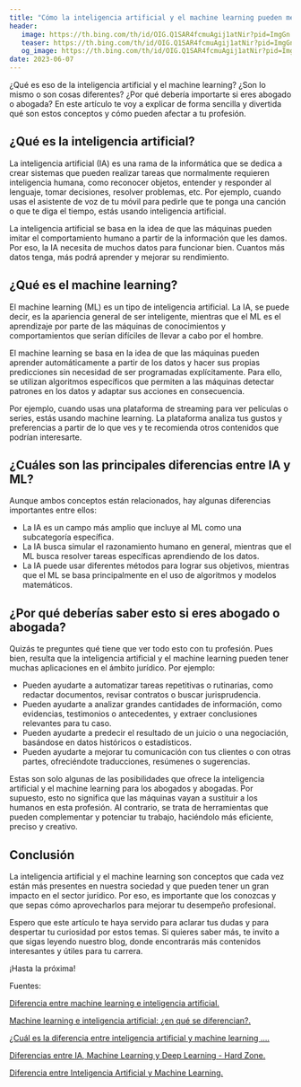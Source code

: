 ```yaml
---
title: "Cómo la inteligencia artificial y el machine learning pueden mejorar tu trabajo como abogado o abogada"
header: 
   image: https://th.bing.com/th/id/OIG.Q1SAR4fcmuAgij1atNir?pid=ImgGn   
   teaser: https://th.bing.com/th/id/OIG.Q1SAR4fcmuAgij1atNir?pid=ImgGn
   og_image: https://th.bing.com/th/id/OIG.Q1SAR4fcmuAgij1atNir?pid=ImgGn
date: 2023-06-07
---
```


¿Qué es eso de la inteligencia artificial y el machine learning? ¿Son lo mismo o son cosas diferentes? ¿Por qué debería importarte si eres abogado o abogada? En este artículo te voy a explicar de forma sencilla y divertida qué son estos conceptos y cómo pueden afectar a tu profesión.

## ¿Qué es la inteligencia artificial?

La inteligencia artificial (IA) es una rama de la informática que se dedica a crear sistemas que pueden realizar tareas que normalmente requieren inteligencia humana, como reconocer objetos, entender y responder al lenguaje, tomar decisiones, resolver problemas, etc. Por ejemplo, cuando usas el asistente de voz de tu móvil para pedirle que te ponga una canción o que te diga el tiempo, estás usando inteligencia artificial.

La inteligencia artificial se basa en la idea de que las máquinas pueden imitar el comportamiento humano a partir de la información que les damos. Por eso, la IA necesita de muchos datos para funcionar bien. Cuantos más datos tenga, más podrá aprender y mejorar su rendimiento.

## ¿Qué es el machine learning?

El machine learning (ML) es un tipo de inteligencia artificial. La IA, se puede decir, es la apariencia general de ser inteligente, mientras que el ML es el aprendizaje por parte de las máquinas de conocimientos y comportamientos que serían difíciles de llevar a cabo por el hombre.

El machine learning se basa en la idea de que las máquinas pueden aprender automáticamente a partir de los datos y hacer sus propias predicciones sin necesidad de ser programadas explícitamente. Para ello, se utilizan algoritmos específicos que permiten a las máquinas detectar patrones en los datos y adaptar sus acciones en consecuencia.

Por ejemplo, cuando usas una plataforma de streaming para ver películas o series, estás usando machine learning. La plataforma analiza tus gustos y preferencias a partir de lo que ves y te recomienda otros contenidos que podrían interesarte.

## ¿Cuáles son las principales diferencias entre IA y ML?

Aunque ambos conceptos están relacionados, hay algunas diferencias importantes entre ellos:

- La IA es un campo más amplio que incluye al ML como una subcategoría específica.
- La IA busca simular el razonamiento humano en general, mientras que el ML busca resolver tareas específicas aprendiendo de los datos.
- La IA puede usar diferentes métodos para lograr sus objetivos, mientras que el ML se basa principalmente en el uso de algoritmos y modelos matemáticos.

## ¿Por qué deberías saber esto si eres abogado o abogada?

Quizás te preguntes qué tiene que ver todo esto con tu profesión. Pues bien, resulta que la inteligencia artificial y el machine learning pueden tener muchas aplicaciones en el ámbito jurídico. Por ejemplo:

- Pueden ayudarte a automatizar tareas repetitivas o rutinarias, como redactar documentos, revisar contratos o buscar jurisprudencia.
- Pueden ayudarte a analizar grandes cantidades de información, como evidencias, testimonios o antecedentes, y extraer conclusiones relevantes para tu caso.
- Pueden ayudarte a predecir el resultado de un juicio o una negociación, basándose en datos históricos o estadísticos.
- Pueden ayudarte a mejorar tu comunicación con tus clientes o con otras partes, ofreciéndote traducciones, resúmenes o sugerencias.

Estas son solo algunas de las posibilidades que ofrece la inteligencia artificial y el machine learning para los abogados y abogadas. Por supuesto, esto no significa que las máquinas vayan a sustituir a los humanos en esta profesión. Al contrario, se trata de herramientas que pueden complementar y potenciar tu trabajo, haciéndolo más eficiente, preciso y creativo.

## Conclusión

La inteligencia artificial y el machine learning son conceptos que cada vez están más presentes en nuestra sociedad y que pueden tener un gran impacto en el sector jurídico. Por eso, es importante que los conozcas y que sepas cómo aprovecharlos para mejorar tu desempeño profesional.

Espero que este artículo te haya servido para aclarar tus dudas y para despertar tu curiosidad por estos temas. Si quieres saber más, te invito a que sigas leyendo nuestro blog, donde encontrarás más contenidos interesantes y útiles para tu carrera.

¡Hasta la próxima!



Fuentes:


[Diferencia entre machine learning e inteligencia artificial.](https://postgrado.ucsp.edu.pe/articulos/machine-learning-inteligencia-artificial-diferencias/)

[Machine learning e inteligencia artificial: ¿en qué se diferencian?. ](https://blogthinkbig.com/inteligencia-artificial-machine-learning)

[¿Cuál es la diferencia entre inteligencia artificial y machine learning .... ](https://www.universitatcarlemany.com/actualidad/blog/cual-es-la-diferencia-entre-inteligencia-artificial-y-machine-learning/)

[Diferencias entre IA, Machine Learning y Deep Learning - Hard Zone. ](https://hardzone.es/tutoriales/rendimiento/diferencias-ia-deep-machine-learning/)

[Diferencia entre Inteligencia Artificial y Machine Learning. ](https://keepcoding.io/blog/inteligencia-artificial-y-machine-learning/)
